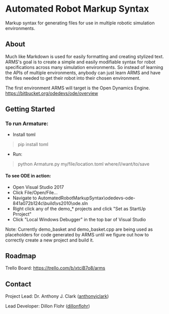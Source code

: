# Automated Robot Markup Syntax
Markup syntax for generating files for use in multiple robotic simulation environments.

## About
Much like Markdown is used for easily formatting and creating stylized text. ARMS's goal is to create a simple and easily modifiable syntax for robot specifications across many simulation environments. So instead of learning the APIs of multiple environments, anybody can just learn ARMS and have the files needed to get their robot into their chosen environment.

The first environment ARMS will target is the Open Dynamics Engine. https://bitbucket.org/odedevs/ode/overview

## Getting Started

### To run Armature:
- Install toml
> pip install toml
- Run:
> python Armature.py my/file/location.toml where/I/want/to/save

#### To see ODE in action:
- Open Visual Studio 2017
- Click File/Open/File...
- Navigate to AutomatedRobotMarkupSyntax\odedevs-ode-841a072b124c\build\vs2010\ode.sln
- Right click any of the demo_* projects and click "Set as StartUp Prroject"
- Click "Local Windows Debugger" in the top bar of Visual Studio

Note: Currently demo_basket and demo_basket.cpp are being used as placeholders for code generated by ARMS until we figure out how to correctly create a new project and build it.

## Roadmap
Trello Board: https://trello.com/b/xtciB7o8/arms

## Contact

Project Lead: Dr. Anthony J. Clark ([anthonyjclark](https://github.com/anthonyjclark))

Lead Developer: Dillon Flohr ([dillonflohr](https://github.com/DillonFlohr))
